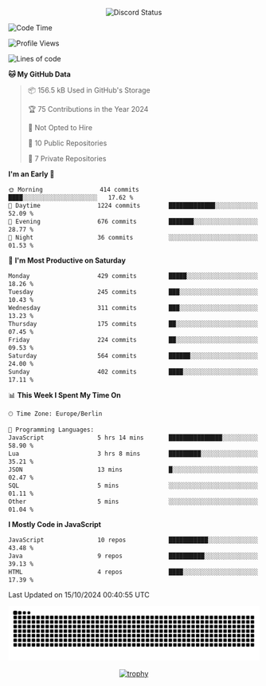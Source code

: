 <!-- Discord Status -->
<p align="center">
  <img src="https://lanyard.cnrad.dev/api/531896089096486922?borderRadius=30px" alt="Discord Status" />
</p>

<!--START_SECTION:waka-->
![Code Time](http://img.shields.io/badge/Code%20Time-943%20hrs%2049%20mins-blue)

![Profile Views](http://img.shields.io/badge/Profile%20Views-0-blue)

![Lines of code](https://img.shields.io/badge/From%20Hello%20World%20I%27ve%20Written-3.9%20million%20lines%20of%20code-blue)

**🐱 My GitHub Data** 

> 📦 156.5 kB Used in GitHub's Storage 
 > 
> 🏆 75 Contributions in the Year 2024
 > 
> 🚫 Not Opted to Hire
 > 
> 📜 10 Public Repositories 
 > 
> 🔑 7 Private Repositories 
 > 
**I'm an Early 🐤** 

```text
🌞 Morning                414 commits         ████░░░░░░░░░░░░░░░░░░░░░   17.62 % 
🌆 Daytime                1224 commits        █████████████░░░░░░░░░░░░   52.09 % 
🌃 Evening                676 commits         ███████░░░░░░░░░░░░░░░░░░   28.77 % 
🌙 Night                  36 commits          ░░░░░░░░░░░░░░░░░░░░░░░░░   01.53 % 
```
📅 **I'm Most Productive on Saturday** 

```text
Monday                   429 commits         █████░░░░░░░░░░░░░░░░░░░░   18.26 % 
Tuesday                  245 commits         ███░░░░░░░░░░░░░░░░░░░░░░   10.43 % 
Wednesday                311 commits         ███░░░░░░░░░░░░░░░░░░░░░░   13.23 % 
Thursday                 175 commits         ██░░░░░░░░░░░░░░░░░░░░░░░   07.45 % 
Friday                   224 commits         ██░░░░░░░░░░░░░░░░░░░░░░░   09.53 % 
Saturday                 564 commits         ██████░░░░░░░░░░░░░░░░░░░   24.00 % 
Sunday                   402 commits         ████░░░░░░░░░░░░░░░░░░░░░   17.11 % 
```


📊 **This Week I Spent My Time On** 

```text
🕑︎ Time Zone: Europe/Berlin

💬 Programming Languages: 
JavaScript               5 hrs 14 mins       ███████████████░░░░░░░░░░   58.90 % 
Lua                      3 hrs 8 mins        █████████░░░░░░░░░░░░░░░░   35.21 % 
JSON                     13 mins             █░░░░░░░░░░░░░░░░░░░░░░░░   02.47 % 
SQL                      5 mins              ░░░░░░░░░░░░░░░░░░░░░░░░░   01.11 % 
Other                    5 mins              ░░░░░░░░░░░░░░░░░░░░░░░░░   01.04 % 
```

**I Mostly Code in JavaScript** 

```text
JavaScript               10 repos            ███████████░░░░░░░░░░░░░░   43.48 % 
Java                     9 repos             ██████████░░░░░░░░░░░░░░░   39.13 % 
HTML                     4 repos             ████░░░░░░░░░░░░░░░░░░░░░   17.39 % 
```




 Last Updated on 15/10/2024 00:40:55 UTC
<!--END_SECTION:waka-->

<!-- GitHub Contribution Snake -->
<p align="center">
  <img src="https://raw.githubusercontent.com/vxnsin/vxnsin/output/github-contribution-grid-snake-dark.svg" alt="GitHub Contribution Snake" />
</p>

<!-- GitHub Trophy -->
<p align="center">
  <a href="https://github.com/ryo-ma/github-profile-trophy">
    <img src="https://github-profile-trophy.vercel.app/?username=vxnsin&theme=onedark" alt="trophy" />
  </a>
</p>
